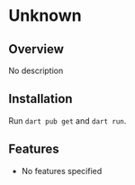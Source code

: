 # Unknown
## Overview
No description
## Installation
Run `dart pub get` and `dart run`.
## Features
- No features specified
